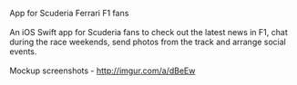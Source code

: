 App for Scuderia Ferrari F1 fans\
\
An iOS Swift app for Scuderia fans to check out the latest news in F1, chat during the race weekends, send photos from the track and arrange social events.\
\
Mockup screenshots - http://imgur.com/a/dBeEw
